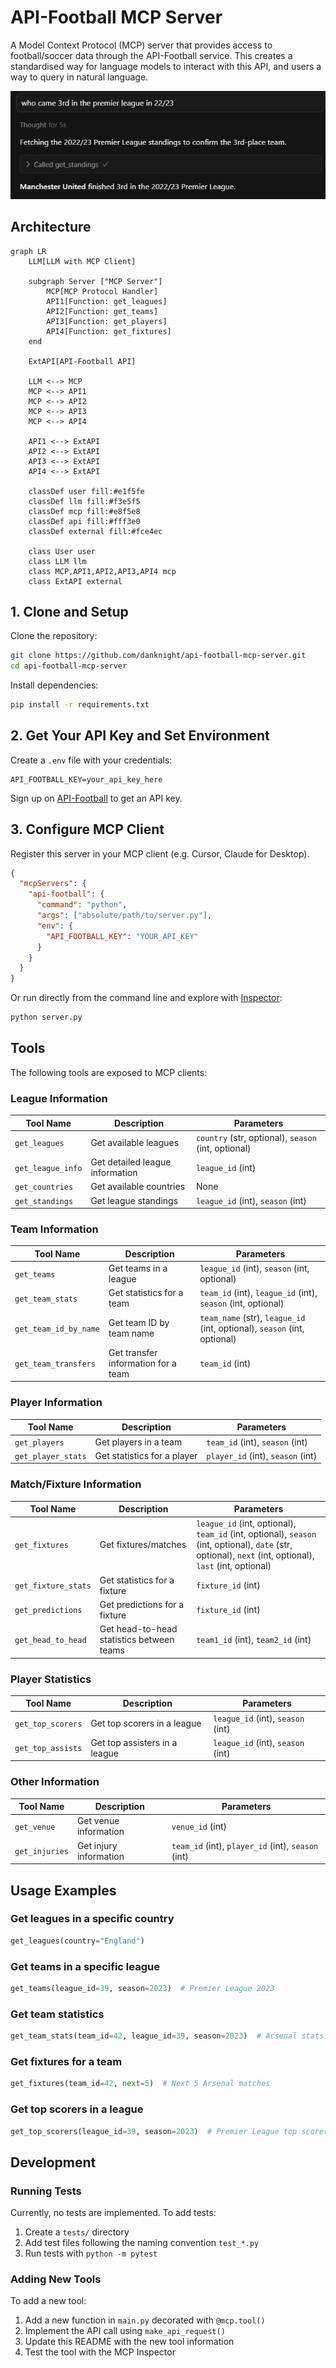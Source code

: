 # API-Football MCP Server

A Model Context Protocol (MCP) server that provides access to football/soccer data through the API-Football service.
This creates a standardised way for language models to interact with this API, and users a way to query in natural language.

![img.png](res/img.png)
## Architecture

```mermaid
graph LR
    LLM[LLM with MCP Client]
    
    subgraph Server ["MCP Server"]
        MCP[MCP Protocol Handler]
        API1[Function: get_leagues]
        API2[Function: get_teams] 
        API3[Function: get_players]
        API4[Function: get_fixtures]
    end
    
    ExtAPI[API-Football API]
    
    LLM <--> MCP
    MCP <--> API1
    MCP <--> API2
    MCP <--> API3
    MCP <--> API4
    
    API1 <--> ExtAPI
    API2 <--> ExtAPI
    API3 <--> ExtAPI
    API4 <--> ExtAPI
    
    classDef user fill:#e1f5fe
    classDef llm fill:#f3e5f5
    classDef mcp fill:#e8f5e8
    classDef api fill:#fff3e0
    classDef external fill:#fce4ec
    
    class User user
    class LLM llm
    class MCP,API1,API2,API3,API4 mcp
    class ExtAPI external
```

## 1. Clone and Setup

Clone the repository:
```bash
git clone https://github.com/danknight/api-football-mcp-server.git
cd api-football-mcp-server
```

Install dependencies:
```bash
pip install -r requirements.txt
```

## 2. Get Your API Key and Set Environment

Create a `.env` file with your credentials:
```env
API_FOOTBALL_KEY=your_api_key_here
```

Sign up on [API-Football](https://dashboard.api-football.com/) to get an API key.

## 3. Configure MCP Client

Register this server in your MCP client (e.g. Cursor, Claude for Desktop).

```json
{
  "mcpServers": {
    "api-football": {
      "command": "python",
      "args": ["absolute/path/to/server.py"],
      "env": {
        "API_FOOTBALL_KEY": "YOUR_API_KEY"
      }
    }
  }
}

```

Or run directly from the command line and explore with [Inspector](https://github.com/modelcontextprotocol/inspector):
```bash
python server.py
```

## Tools

The following tools are exposed to MCP clients:

### League Information
| Tool Name | Description | Parameters |
|-----------|-------------|------------|
| `get_leagues` | Get available leagues | `country` (str, optional), `season` (int, optional) |
| `get_league_info` | Get detailed league information | `league_id` (int) |
| `get_countries` | Get available countries | None |
| `get_standings` | Get league standings | `league_id` (int), `season` (int) |

### Team Information
| Tool Name | Description | Parameters |
|-----------|-------------|------------|
| `get_teams` | Get teams in a league | `league_id` (int), `season` (int, optional) |
| `get_team_stats` | Get statistics for a team | `team_id` (int), `league_id` (int), `season` (int, optional) |
| `get_team_id_by_name` | Get team ID by team name | `team_name` (str), `league_id` (int, optional), `season` (int, optional) |
| `get_team_transfers` | Get transfer information for a team | `team_id` (int) |

### Player Information
| Tool Name | Description | Parameters |
|-----------|-------------|------------|
| `get_players` | Get players in a team | `team_id` (int), `season` (int) |
| `get_player_stats` | Get statistics for a player | `player_id` (int), `season` (int) |

### Match/Fixture Information
| Tool Name | Description | Parameters |
|-----------|-------------|------------|
| `get_fixtures` | Get fixtures/matches | `league_id` (int, optional), `team_id` (int, optional), `season` (int, optional), `date` (str, optional), `next` (int, optional), `last` (int, optional) |
| `get_fixture_stats` | Get statistics for a fixture | `fixture_id` (int) |
| `get_predictions` | Get predictions for a fixture | `fixture_id` (int) |
| `get_head_to_head` | Get head-to-head statistics between teams | `team1_id` (int), `team2_id` (int) |

### Player Statistics
| Tool Name | Description | Parameters |
|-----------|-------------|------------|
| `get_top_scorers` | Get top scorers in a league | `league_id` (int), `season` (int) |
| `get_top_assists` | Get top assisters in a league | `league_id` (int), `season` (int) |

### Other Information
| Tool Name | Description | Parameters |
|-----------|-------------|------------|
| `get_venue` | Get venue information | `venue_id` (int) |
| `get_injuries` | Get injury information | `team_id` (int), `player_id` (int), `season` (int) |

## Usage Examples

### Get leagues in a specific country
```python
get_leagues(country="England")
```

### Get teams in a specific league
```python
get_teams(league_id=39, season=2023)  # Premier League 2023
```

### Get team statistics
```python
get_team_stats(team_id=42, league_id=39, season=2023)  # Arsenal stats
```

### Get fixtures for a team
```python
get_fixtures(team_id=42, next=5)  # Next 5 Arsenal matches
```

### Get top scorers in a league
```python
get_top_scorers(league_id=39, season=2023)  # Premier League top scorers
```

## Development

### Running Tests
Currently, no tests are implemented. To add tests:
1. Create a `tests/` directory
2. Add test files following the naming convention `test_*.py`
3. Run tests with `python -m pytest`

### Adding New Tools
To add a new tool:
1. Add a new function in `main.py` decorated with `@mcp.tool()`
2. Implement the API call using `make_api_request()`
3. Update this README with the new tool information
4. Test the tool with the MCP Inspector
